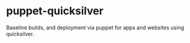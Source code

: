 # puppet-quicksilver
Baseline builds, and deployment via puppet for apps and websites using quicksilver.
